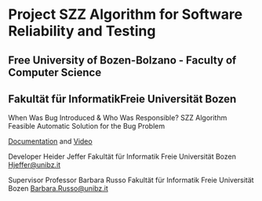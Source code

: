 # Project SZZ Algorithm for Software Reliability and Testing

## Free University of Bozen-Bolzano - Faculty of Computer Science
## Fakultät für InformatikFreie Universität Bozen

When Was Bug Introduced & Who Was Responsible? SZZ Algorithm Feasible Automatic Solution for the Bug Problem

[Documentation](https://github.com/HeiderJeffer/Project-SZZ-Algorithm-for-Software-Reliability-and-Testing/blob/main/SZZ%20Solution%20Video%20%2B%20Document%20%20by%20Heider%20Jeffer/SZZ%20Algorithm%20Document%20unibz.pdf) and [Video](https://github.com/HeiderJeffer/Project-SZZ-Algorithm-for-Software-Reliability-and-Testing/blob/main/SZZ%20Solution%20Video%20%2B%20Document%20%20by%20Heider%20Jeffer/SZZ%20Algorithm%20unibz.mp4)


Developer
Heider Jeffer
Fakultät für Informatik
Freie Universität Bozen
Hjeffer@unibz.it


Supervisor
Professor Barbara Russo
Fakultät für Informatik
Freie Universität Bozen
Barbara.Russo@unibz.it


